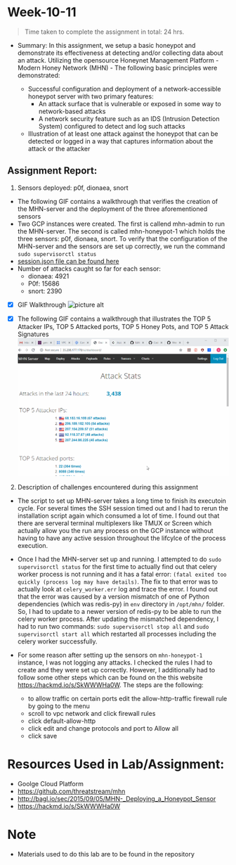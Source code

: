 # Week-10-11
> Time taken to complete the assignment in total: 24 hrs.
* Summary: In this assignment, we setup a basic honeypot and demonstrate its effectiveness at detecting and/or collecting data about an attack. Utilizing the opensource Honeynet Management Platform - Modern Honey Network (MHN) - The following basic principles were demonstrated:

    * Successful configuration and deployment of a network-accessible honeypot server with two primary features:
      * An attack surface that is vulnerable or exposed in some way to network-based attacks
      * A network security feature such as an IDS (Intrusion Detection System) configured to detect and log such attacks
    * Illustration of at least one attack against the honeypot that can be detected or logged in a way that captures information about        the attack or the attacker

 ## Assignment Report:
 1. Sensors deployed: p0f, dionaea, snort
 * The following GIF contains a walkthrough that verifies the creation of the MHN-server and the deployment of the three aforementioned sensors
 * Two GCP instances were created. The first is callend mhn-admin to run the MHN-server. The second is called mhn-honeypot-1 which holds the three sensors: p0f, dionaea, snort. To verify that the configuration of the MHN-server and the sensors are set up correctly, we run the command ```sudo supervisorctl status```
 * [session.json file can be found here](https://github.com/samuely4/Facebook-CodePath-CyberSecurity-Week-10-11-master/blob/master/session.json "linkjson")
 * Number of attacks caught so far for each sensor:
   * dionaea: 4921
   * P0f: 15686
   * snort: 2390
- [x] GIF Walkthrough
  ![picture alt](https://github.com/samuely4/Facebook-CodePath-CyberSecurity-Week-10-11-master/blob/master/week1011.gif "assingment10&11")
       
       
   
- [x] The following GIF contains a walkthrough that illustrates the TOP 5 Attacker IPs, TOP 5 Attacked ports, TOP 5 Honey Pots, and TOP 5 Attack Signatures 
  ![picture alt](https://github.com/samuely4/Facebook-CodePath-CyberSecurity-Week-10-11-master/blob/master/top5week1011.gif "assignment10&112")
 
 2. Description of challenges encountered during this assignment
* The script to set up MHN-server takes a long time to finish its executoin cycle. For several times the SSH session timed out and I had to rerun the installation script again which consumed a lot of time. I found out that there are serveral terminal multiplexers like TMUX or Screen which actually allow you the run any process on the GCP instance without having to have any active session throughout the lifcylce of the process execution.

* Once I had the MHN-server set up and running. I attempted to do ```sudo supervisorctl status``` for the first time to actually find out that celery worker process is not running and it has a fatal error: ```(fatal exited too quickly (process log may have details)```. The fix to that error was to actually look at ```celery_worker.err``` log and trace the error. I found out that the error was caused by a version mismatch of one of Python dependencies (which was redis-py) in ```env``` directory in ```/opt/mhn/``` folder. So, I had to update to a newer version of redis-py to be able to run the celery worker process. After updating the mismatched dependency, I had to run two commands: ```sudo supervisorctl stop all``` and ```sudo supervisorctl start all``` which restarted all processes including the celery worker successfully.

* For some reason after setting up the sensors on ```mhn-honeypot-1``` instance, I was not logging any attacks. I checked the rules I had to create and they were set up correctly. However, I additionally had to follow some other steps which can be found on the this website https://hackmd.io/s/SkWWWHa0W. The steps are the following:
   * to allow traffic on certain ports edit the allow-http-traffic firewall rule by going to the menu
   * scroll to vpc network and click firewall rules
   * click default-allow-http
   * click edit and change protocols and port to Allow all
   * click save
 
 # Resources Used in Lab/Assignment:
 * Goolge Cloud Platform
 * https://github.com/threatstream/mhn
 * http://bagl.io/sec/2015/09/05/MHN-_Deploying_a_Honeypot_Sensor
 * https://hackmd.io/s/SkWWWHa0W
 # Note
 * Materials used to do this lab are to be found in the repository
 
 
 
